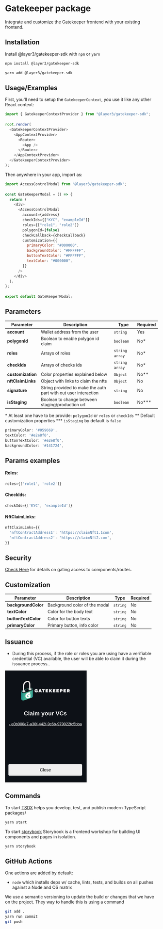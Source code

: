# Gatekeeper package

Integrate and customize the Gatekeeper frontend with your existing frontend.

## Installation

Install @layer3/gatekeeper-sdk with `npm` or `yarn`

```bash
npm install @layer3/gatekeeper-sdk
```

```bash
yarn add @layer3/gatekeeper-sdk
```

## Usage/Examples

First, you'll need to setup the `GatekeeperContext`, you use it like any other React context:

```ts
import { GatekeeperContextProvider } from "@layer3/gatekeeper-sdk";

root.render(
  <GatekeeperContextProvider>
    <AppContextProvider>
      <Router>
        <App />
      </Router>
    </AppContextProvider>
  </GatekeeperContextProvider>
);
```

Then anywhere in your app, import as:

```javascript
import AccessControlModal from "@layer3/gatekeeper-sdk";

const GateKeeperModal = () => {
  return (
    <div>
      <AccessControlModal
        account={address}
        checkIds={["KYC", "exampleId"]}
        roles={["role1", "role2"]}
        polygonId={false}
        checkCallback={checkCallback}
        customization={{
          primaryColor: "#000000",
          backgroundColor: "#FFFFFF",
          buttonTextColor: "#FFFFFF",
          textColor: "#000000",
        }}
      />
    </div>
  );
};

export default GateKeeperModal;
```

## Parameters

| Parameter         | Description                                                     | Type           | Required |
| ----------------- | --------------------------------------------------------------- | -------------- | -------- |
| **account**       | Wallet address from the user                                    | `string`       | Yes      |
| **polygonId**     | Boolean to enable polygon id claim                              | `boolean`      | No\*     |
| **roles**         | Arrays of roles                                                 | `string array` | No\*     |
| **checkIds**      | Arrays of checks ids                                            | `string array` | No\*     |
| **customization** | Color properties explained below                                | `Object`       | No\*\*   |
| **nftClaimLinks** | Object with links to claim the nfts                             | `Object`       | No       |
| **signature**     | String provided to make the auth part with out user interaction | `string`       | No       |
| **isStaging**     | Boolean to change between staging/production url                | `boolean`      | No\*\*\* |

\* At least one have to be provide: `polygonId` or `roles` or `checkIds`
\*\* Default customization properties
\*\*\* `isStaging` by default is `false`

```js
primaryColor: '#059669',
textColor: '#e2e8f0',
buttonTextColor: '#e2e8f0',
backgroundColor: '#141724',
```

## Params examples

#### Roles:

```js
roles={['role1', 'role2']}
```

#### CheckIds:

```js
checkIds={['KYC', 'exampleId']}
```

#### NftClaimLinks:

```js
nftClaimLinks={{
  'nftContractAddress1': 'https://claimNft1.1com',
  'nftContractAddress2': 'https://claimNft2.com',
}}
```

## Security

[Check Here](security.md) for details on gating access to components/routes.

## Customization

| Parameter           | Description                   | Type     | Required |
| ------------------- | ----------------------------- | -------- | -------- |
| **backgroundColor** | Background color of the modal | `string` | No       |
| **textColor**       | Color for the body text       | `string` | No       |
| **buttonTextColor** | Color for button texts        | `string` | No       |
| **primaryColor**    | Primary button, info color    | `string` | No       |

## Issuance

- During this process, if the role or roles you are using have a verifiable credential (VC) available, the user will be able to claim it during the issuance process..

![issuanceExample](statics/issuanceExample.png)

## Commands

To start [TSDX](https://tsdx.io/) helps you develop, test, and publish modern TypeScript packages/

```bash
yarn start
```

To start [storybook](https://storybook.js.org/) Storybook is a frontend workshop for building UI components and pages in isolation.

```bash
yarn storybook
```

## GitHub Actions

One actions are added by default:

- `node` which installs deps w/ cache, lints, tests, and builds on all pushes against a Node and OS matrix

We use a semantic versioning to update the build or changes that we have on the project. They way to handle this is using a command

```bash
git add .
yarn run commit
git push
```

